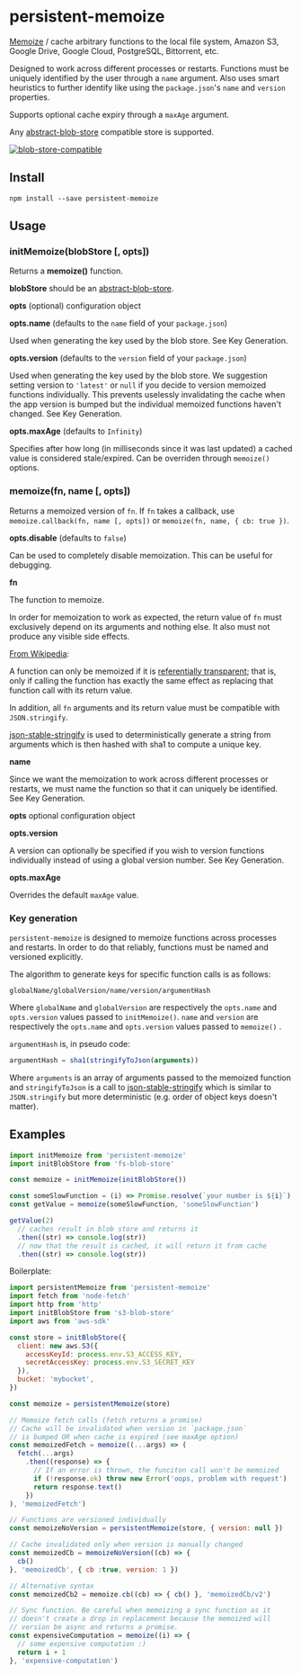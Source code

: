 # persistent-memoize

[Memoize](https://en.wikipedia.org/wiki/Memoization) / cache arbitrary
functions to the local file system, Amazon S3, Google Drive, Google
Cloud, PostgreSQL, Bittorrent, etc.

Designed to work across different processes or restarts. Functions must
be uniquely identified by the user through a `name` argument. Also uses
smart heuristics to further identify like using the `package.json`'s
`name` and `version` properties.

Supports optional cache expiry through a `maxAge` argument.

Any
[abstract-blob-store](https://github.com/maxogden/abstract-blob-store)
compatible store is supported.

[![blob-store-compatible](https://raw.githubusercontent.com/maxogden/abstract-blob-store/master/badge.png)](https://github.com/maxogden/abstract-blob-store)

## Install

```
npm install --save persistent-memoize
```

## Usage

### initMemoize(blobStore [, opts])

Returns a **memoize()** function.

**blobStore** should be an [abstract-blob-store](https://github.com/maxogden/abstract-blob-store).

**opts** (optional) configuration object

**opts.name** (defaults to the `name` field of your `package.json`)

Used when generating the key used by the blob store. See Key Generation.

**opts.version** (defaults to the `version` field of your `package.json`)

Used when generating the key used by the blob store. We suggestion
setting version to `'latest'` or `null` if you decide to version
memoized functions individually. This prevents uselessly invalidating
the cache when the app version is bumped but the individual memoized
functions haven't changed. See Key Generation.

**opts.maxAge** (defaults to `Infinity`)

Specifies after how long (in milliseconds since it was last updated) a
cached value is considered stale/expired. Can be overriden through
`memoize()` options.

### memoize(fn, name [, opts])

Returns a memoized version of `fn`. If `fn` takes a callback, use
`memoize.callback(fn, name [, opts])` or `memoize(fn, name, { cb: true })`.

**opts.disable** (defaults to `false`)

Can be used to completely disable memoization. This can be useful for
debugging.

**fn**

The function to memoize.

In order for memoization to work as expected, the return value of `fn`
must exclusively depend on its arguments and nothing else. It also must
not produce any visible side effects.

[From Wikipedia](https://en.wikipedia.org/wiki/Memoization):

A function can only be memoized if it is [referentially
transparent](https://en.wikipedia.org/wiki/Referential_transparency);
that is, only if calling the function has exactly the same effect as
replacing that function call with its return value.

In addition, all `fn` arguments and its return value must be compatible
with `JSON.stringify`.

[json-stable-stringify](https://github.com/substack/json-stable-stringify)
is used to deterministically generate a string from arguments which is
then hashed with sha1 to compute a unique key.

**name**

Since we want the memoization to work across different processes or
restarts, we must name the function so that it can uniquely be
identified. See Key Generation.

**opts** optional configuration object

**opts.version**

A version can optionally be specified if you wish to version functions
individually instead of using a global version number. See Key
Generation.

**opts.maxAge**

Overrides the default `maxAge` value.

### Key generation

`persistent-memoize` is designed to memoize functions across processes
and restarts. In order to do that reliably, functions must be named and
versioned explicitly.

The algorithm to generate keys for specific function calls is as follows:

```
globalName/globalVersion/name/version/argumentHash
```

Where `globalName` and `globalVersion` are respectively the `opts.name`
and `opts.version` values passed to `initMemoize()`. `name` and
`version` are respectively the `opts.name` and `opts.version` values
passed to `memoize()` .

`argumentHash` is, in pseudo code:

```javascript
argumentHash = sha1(stringifyToJson(arguments))
```

Where `arguments` is an array of arguments passed to the memoized
function and `stringifyToJson` is a call to
[json-stable-stringify](https://github.com/substack/json-stable-stringify)
which is similar to `JSON.stringify` but more deterministic (e.g. order
of object keys doesn't matter).

## Examples

```javascript
import initMemoize from 'persistent-memoize'
import initBlobStore from 'fs-blob-store'

const memoize = initMemoize(initBlobStore())

const someSlowFunction = (i) => Promise.resolve(`your number is ${i}`)
const getValue = memoize(someSlowFunction, 'someSlowFunction')

getValue(2)
  // caches result in blob store and returns it
  .then((str) => console.log(str))
  // now that the result is cached, it will return it from cache
  .then((str) => console.log(str))
```

Boilerplate:

```javascript
import persistentMemoize from 'persistent-memoize'
import fetch from 'node-fetch'
import http from 'http'
import initBlobStore from 's3-blob-store'
import aws from 'aws-sdk'

const store = initBlobStore({
  client: new aws.S3({
    accessKeyId: process.env.S3_ACCESS_KEY,
    secretAccessKey: process.env.S3_SECRET_KEY
  }),
  bucket: 'mybucket',
})

const memoize = persistentMemoize(store)

// Memoize fetch calls (fetch returns a promise)
// Cache will be invalidated when version in `package.json`
// is bumped OR when cache is expired (see maxAge option)
const memoizedFetch = memoize((...args) => (
  fetch(...args)
    .then((response) => {
      // If an error is thrown, the funciton call won't be memoized
      if (!response.ok) throw new Error('oops, problem with request')
      return response.text()
    })
), 'memoizedFetch')

// Functions are versioned individually
const memoizeNoVersion = persistentMemoize(store, { version: null })

// Cache invalidated only when version is manually changed
const memoizedCb = memoizeNoVersion((cb) => {
  cb()
}, 'memoizedCb', { cb :true, version: 1 })

// Alternative syntax
const memoizedCb2 = memoize.cb((cb) => { cb() }, 'memoizedCb/v2')

// Sync function. Be careful when memoizing a sync function as it
// doesn't create a drop in replacement because the memoized will
// version be async and returns a promise.
const expensiveComputation = memoize((i) => {
  // some expensive computation :)
  return i + 1
}, 'expensive-computation')
```
